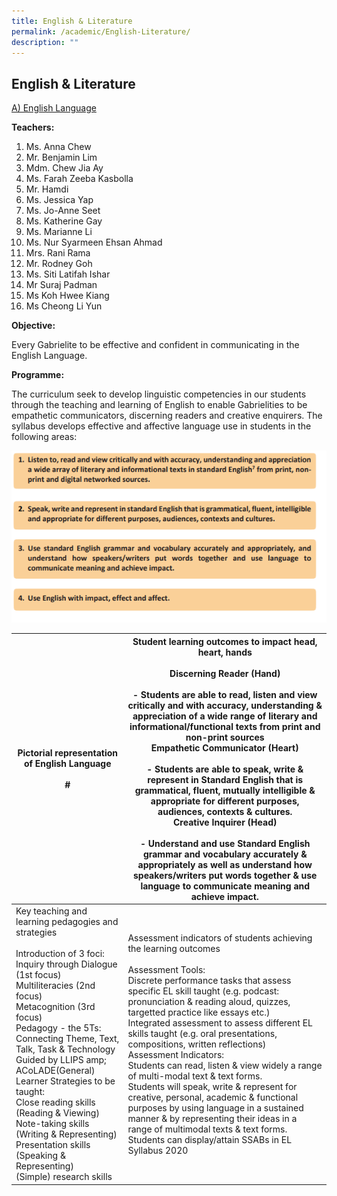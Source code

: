 ```yaml
---
title: English & Literature
permalink: /academic/English-Literature/
description: ""
---
```

## English & Literature 

<u>A) English Language</u>

  
**Teachers:**

1.  Ms. Anna Chew  
2.  Mr. Benjamin Lim
3.  Mdm. Chew Jia Ay
4.  Ms. Farah Zeeba Kasbolla     
5.  Mr. Hamdi
6.  Ms. Jessica Yap
7.  Ms. Jo-Anne Seet
8.  Ms. Katherine Gay
9.  Ms. Marianne Li
10.  Ms. Nur Syarmeen Ehsan Ahmad
11.  Mrs. Rani Rama  
12.  Mr. Rodney Goh
13.  Ms. Siti Latifah Ishar
14.  Mr Suraj Padman
15.  Ms Koh Hwee Kiang
16.  Ms Cheong Li Yun

**Objective:**

Every Gabrielite to be effective and confident in communicating in the English Language.  

**Programme:**

The curriculum seek to develop linguistic competencies in our students through the teaching and learning of English to enable Gabrielities to be empathetic communicators, discerning readers and creative enquirers. The syllabus develops effective and affective language use in students in the following areas:


![](/images/EL.png)

| Pictorial representation of English Language<br><br>#                                                                                                                                                                                                                                                                                                                                                                                                                                                              | Student learning outcomes to impact head, heart, hands<br><br>Discerning Reader (Hand)<br><br>-	Students are able to read, listen and view critically and with accuracy, understanding & appreciation of a wide range of literary and informational/functional texts from print and non-print sources<br>Empathetic Communicator (Heart)<br><br>- Students are able to speak, write & represent in Standard English that is grammatical, fluent, mutually intelligible & appropriate for different purposes, audiences, contexts & cultures.<br>Creative Inquirer (Head)<br><br>-	Understand and use Standard English grammar and vocabulary accurately & appropriately as well as understand how speakers/writers put words together & use language to communicate meaning and achieve impact. |
|--------------------------------------------------------------------------------------------------------------------------------------------------------------------------------------------------------------------------------------------------------------------------------------------------------------------------------------------------------------------------------------------------------------------------------------------------------------------------------------------------------------------|-----------------------------------------------------------------------------------------------------------------------------------------------------------------------------------------------------------------------------------------------------------------------------------------------------------------------------------------------------------------------------------------------------------------------------------------------------------------------------------------------------------------------------------------------------------------------------------------------------------------------------------------------------------------------------------------------------------------------------------------------------------------------------------------------|
| Key teaching and learning pedagogies and strategies<br><br>Introduction of 3 foci:<br>Inquiry through Dialogue (1st focus)<br>Multiliteracies (2nd focus)<br>Metacognition (3rd focus)<br>Pedagogy - the 5Ts:<br>Connecting Theme, Text, Talk, Task & Technology<br>Guided by LLIPS amp; ACoLADE(General) Learner Strategies to be taught:<br>Close reading skills (Reading & Viewing)<br>Note-taking skills (Writing & Representing)<br>Presentation skills (Speaking & Representing)<br>(Simple) research skills | Assessment indicators of students achieving the learning outcomes<br><br>Assessment Tools:<br>Discrete performance tasks that assess specific EL skill taught (e.g. podcast: pronunciation & reading aloud, quizzes, targetted practice like essays etc.)<br>Integrated assessment to assess different EL skills taught (e.g. oral presentations, compositions, written reflections)<br>Assessment Indicators:<br>Students can read, listen & view widely a range of multi-modal text & text forms.<br>Students will speak, write & represent for creative, personal, academic & functional purposes by using language in a sustained manner & by representing their ideas in a range of multimodal texts & text forms.<br>Students can display/attain SSABs in EL Syllabus 2020              |